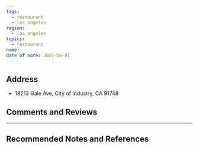 ```yaml
---
tags:
  - restaurant
  - los_angeles
region:
  - los_angeles
topics:
  - restaurant
name:
date of note: 2025-06-01
---
```


## Address

- 18213 Gale Ave, City of Industry, CA 91748



## Comments and Reviews






-----------
##  Recommended Notes and References

